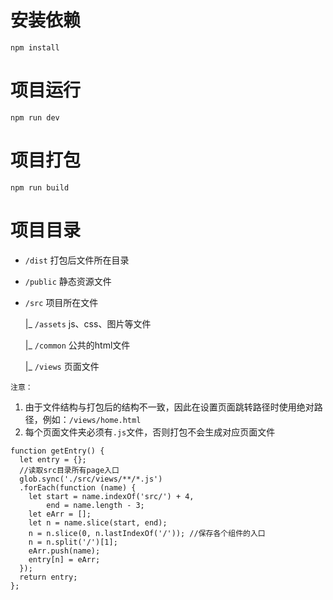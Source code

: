 
# 安装依赖
```
npm install
```

# 项目运行

```
npm run dev
```

# 项目打包
```
npm run build
```


# 项目目录

 - `/dist` 打包后文件所在目录
 
 - `/public` 静态资源文件

 - `/src` 项目所在文件
 
      |_ `/assets` js、css、图片等文件

      |_ `/common` 公共的html文件

      |_ `/views` 页面文件

 

`注意：`

 1. 由于文件结构与打包后的结构不一致，因此在设置页面跳转路径时使用绝对路径，例如：`/views/home.html`
 2. 每个页面文件夹必须有`.js`文件，否则打包不会生成对应页面文件

``` 
function getEntry() {
  let entry = {};
  //读取src目录所有page入口
  glob.sync('./src/views/**/*.js')
  .forEach(function (name) {
    let start = name.indexOf('src/') + 4,
        end = name.length - 3;
    let eArr = [];
    let n = name.slice(start, end);
    n = n.slice(0, n.lastIndexOf('/')); //保存各个组件的入口 
    n = n.split('/')[1];
    eArr.push(name);
    entry[n] = eArr;
  });
  return entry;
};
```




